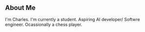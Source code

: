 ## About Me 
I'm Charles. I'm currently a student.
Aspiring AI developer/ Softwre engineer.
Ocassionally a chess player.
